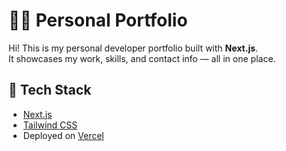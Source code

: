 # 🧑‍💻 Personal Portfolio 

Hi! This is my personal developer portfolio built with **Next.js**.  
It showcases my work, skills, and contact info — all in one place.

## 🚀 Tech Stack
- [Next.js](https://nextjs.org/)
- [Tailwind CSS](https://tailwindcss.com/)
- Deployed on [Vercel](https://vercel.com/) 


